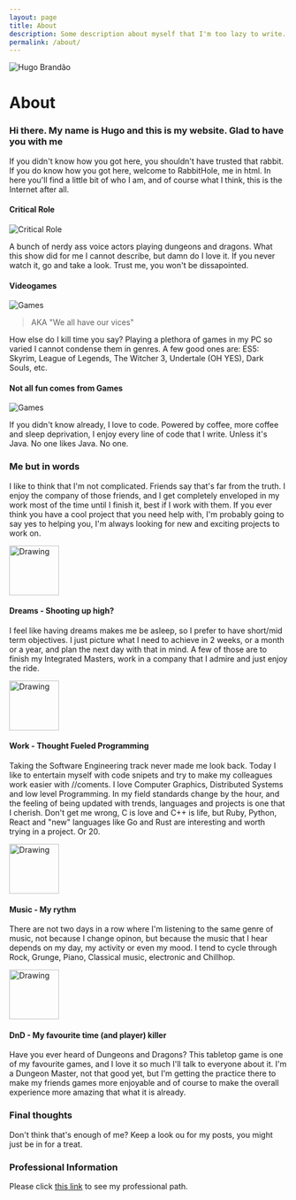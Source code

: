 ```yaml
---
layout: page
title: About
description: Some description about myself that I'm too lazy to write. Better make a page out of it, right?
permalink: /about/
---
```


<img itemprop="image" class="img-rounded" src="../assets/img/hugobrandao.jpg" alt="Hugo Brandão">

# About

### Hi there. My name is Hugo and this is my website. Glad to have you with me

If you didn't know how you got here, you shouldn't have trusted that rabbit.
If you do know how you got here, welcome to RabbitHole, me in html.
In here you'll find a little bit of who I am, and of course what I think, this is the Internet after all.

#### Critical Role

![Critical Role](../assets/img/critrole.jpg)

A bunch of nerdy ass voice actors playing dungeons and dragons. What this show did for me I cannot describe, but damn do I love it. If you never watch it, go and take a look. Trust me, you won't be dissapointed.

#### Videogames

![Games](../assets/img/games.jpg)

> AKA "We all have our vices"

How else do I kill time you say? Playing a plethora of games in my PC so varied I cannot condense them in genres.
A few good ones are: ES5: Skyrim, League of Legends, The Witcher 3, Undertale (OH YES), Dark Souls, etc.

#### Not all fun comes from Games

![Games](../assets/img/prog.png)

If you didn't know already, I love to code. 
Powered by coffee, more coffee and sleep deprivation, I enjoy every line of code that I write. 
Unless it's Java. No one likes Java. No one.

### Me but in words

I like to think that I'm not complicated. Friends say that's far from the truth.
I enjoy the company of those friends, and I get completely enveloped in my work most of the time until I finish it, best if I work with them.
If you ever think you have a cool project that you need help with, I'm probably going to say yes to helping you, 
I'm always looking for new and exciting projects to work on.

<img src="http://image.flaticon.com/icons/png/512/184/184657.png" alt="Drawing" style="width: 90px;" align="middle"/>

#### Dreams - Shooting up high?

I feel like having dreams makes me be asleep, so I prefer to have short/mid term objectives.
I just picture what I need to achieve in 2 weeks, or a month or a year, and plan the next day with that in mind.
A few of those are to finish my Integrated Masters, work in a company that I admire and just enjoy the ride.

<img src="https://www.vectorportal.com/img_novi/flat-pc-icon.jpg" alt="Drawing" style="width: 90px;" align="middle"/>

#### Work - Thought Fueled Programming
Taking the Software Engineering track never made me look back. Today I like to entertain myself with code snipets and 
try to make my colleagues work easier with //coments. I love Computer Graphics, Distributed Systems and low level Programming.
In my field standards change by the hour, and the feeling of being updated with trends, languages and projects is one that I cherish.
Don't get me wrong, C is love and C++ is life, but Ruby, Python, React and "new" languages like Go and Rust are interesting and worth trying in a project. Or 20.


<img src="http://icons.iconarchive.com/icons/paomedia/small-n-flat/1024/headphone-icon.png" alt="Drawing" style="width: 90px;" align="middle"/>

#### Music - My rythm
There are not two days in a row where I'm listening to the same genre of music, not because I change opinon, but because the music that I hear depends on my day, my activity or even my mood. I tend to cycle through Rock, Grunge, Piano, Classical music, electronic and Chillhop.

<img src="https://ih1.redbubble.net/image.309507221.6611/flat,800x800,075,f.u4.jpg" alt="Drawing" style="width: 90px;" align="middle"/>

#### DnD - My favourite time (and player) killer
Have you ever heard of Dungeons and Dragons? This tabletop game is one of my favourite games, and I love it so much I'll talk to everyone about it. I'm a Dungeon Master, not that good yet, but I'm getting the practice there to make my friends games more enjoyable and of course 
to make the overall experience more amazing that what it is already.

### Final thoughts

Don't think that's enough of me? Keep a look ou for my posts, you might just be in for a treat.

### Professional Information

Please click [this link](https://jhugobb.github.io/pro) to see my professional path.

 
